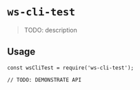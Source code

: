 # `ws-cli-test`

> TODO: description

## Usage

```
const wsCliTest = require('ws-cli-test');

// TODO: DEMONSTRATE API
```

